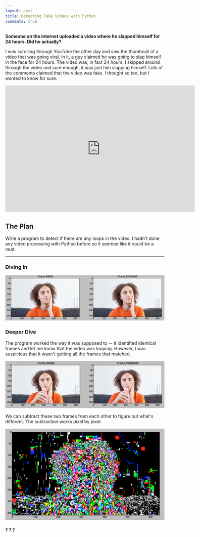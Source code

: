 ```yaml
---
layout: post
title: Detecting Fake Videos with Python
comments: true
---
```


**Someone on the internet uploaded a video where he slapped himself for 24 hours. Did he actually?**

I was scrolling through YouTube the other day and saw the thumbnail of a video that was going viral. In it, a guy claimed he was going to slap himself in the face for 24 hours. The video was, in fact 24 hours. I skipped around through the video and sure enough, it was just him slapping himself. Lots of the comments claimed that the video was fake. I thought so too, but I wanted to know for sure. 



<iframe width="600" height="400" src="https://www.youtube.com/embed/N2VwIfi6LoY?ecver=1" frameborder="0" allowfullscreen></iframe>



## The Plan

Write a program to detect if there are any loops in the video. I hadn't done any video processing with Python before so it seemed like it could be a neat. 

---

### Diving In

<div style="text-align: center;"><img src="https://raw.githubusercontent.com/sunnybala/sunnybala.github.io/master/assets/frame-match.png" /></div>

### Deeper Dive

The program worked the way it was supposed to -- it identified identical frames and let me know that the video was looping. However, I was suspicious that it wasn't getting all the frames that matched.

<div style="text-align: center;"><img src="https://raw.githubusercontent.com/sunnybala/sunnybala.github.io/master/assets/identical-prediff.png" /></div>

We can subtract these two frames from each other to figure out what's different. The subtraction works pixel by pixel.

<div style="text-align: center;"><img src="https://raw.githubusercontent.com/sunnybala/sunnybala.github.io/master/assets/identical.png" /></div>

#### ? ? ?


